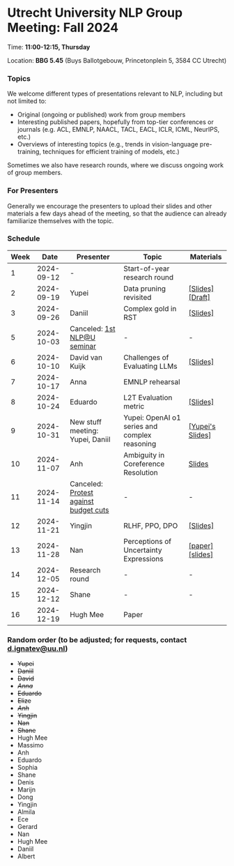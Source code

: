 # Utrecht University NLP Group Meeting: Fall 2024

Time: **11:00-12:15, Thursday**

Location: **BBG 5.45** (Buys Ballotgebouw, Princetonplein 5, 3584 CC Utrecht)

### Topics

We welcome different types of presentations relevant to NLP, including but not limited to:
- Original (ongoing or published) work from group members
- Interesting published papers, hopefully from top-tier conferences or journals
  (e.g. ACL, EMNLP, NAACL, TACL, EACL, ICLR, ICML, NeurIPS, etc.)
- Overviews of interesting topics
  (e.g., trends in vision-language pre-training, techniques for efficient training of models, etc.)

Sometimes we also have research rounds, where we discuss ongoing work of group members.

### For Presenters

Generally we encourage the presenters to upload their slides and other materials
a few days ahead of the meeting,
so that the audience can already familiarize themselves with the topic.

### Schedule

| Week | Date | Presenter | Topic | Materials |
| ---- | ----- | --------- | --------- | --------- |
|1 | 2024-09-12 | - | Start-of-year research round | |
|2 | 2024-09-19 | Yupei | Data pruning revisited | [[Slides]](https://docs.google.com/presentation/d/1ibAtlVHhlPjDcOP9X91KmNR06mq0twAkxDKFvNBkzKQ/edit?usp=sharing) [[Draft]](https://www.overleaf.com/read/wjphkpnjsxbk#852c7a) |
|3 | 2024-09-26 | Daniil | Complex gold in RST | [[Slides]](https://drive.google.com/file/d/1F-F_GbBd1OUC4LD-SeEUudOsCwlItMOq/view?usp=sharing) |
|5 | 2024-10-03 | Canceled: [1st NLP@U seminar](https://www.uu.nl/en/events/nlpu-period-1-meeting) | - | - |
|6 | 2024-10-10 | David van Kuijk | Challenges of Evaluating LLMs | [[Slides]](https://ehudreiter.com/wp-content/uploads/2024/07/eval-llm-jul24.pdf) |
|7 | 2024-10-17 | Anna | EMNLP rehearsal | |
|8 | 2024-10-24 | Eduardo | L2T Evaluation metric | [[Slides]](https://github.com/user-attachments/files/17523165/Automatic_Metric_PPT___NLP_Meeting.pdf) |
|9 | 2024-10-31 | New stuff meeting: Yupei, Daniil | Yupei: OpenAI o1 series and complex reasoning | [[Yupei's Slides]](https://docs.google.com/presentation/d/1JuGKVtbypKEbwdtS5jDIAQJX0A7zWCumaOR-9BVJWZE/edit?usp=sharing) |
|10 | 2024-11-07 |Anh | Ambiguity in Coreference Resolution | [Slides](<https://github.com/cs-nlp-uu/uunlp-group-meeting/blob/main/Fall_2024/week_10/NLP gr 07-11.pdf>) |
|11 | 2024-11-14 | Canceled: [Protest against budget cuts](https://students.uu.nl/en/news/support-the-protest-against-higher-education-budget-cuts-on-14-november) | - | - |
|12 | 2024-11-21 | Yingjin | RLHF, PPO, DPO|[[Slides]](<https://drive.google.com/file/d/1SNjEKoz6NBxbsx93mxcnqskx39hwyWuK/view?usp=drive_link>)|
|13 | 2024-11-28 | Nan | Perceptions of Uncertainty Expressions |[\[paper\]](https://aclanthology.org/2024.emnlp-main.483/) [\[slides\]](https://drive.google.com/file/d/1hxoakJHrQ8UM-qjScLW2PqajCVgqKy4e/view?usp=sharing)|
|14 | 2024-12-05 | Research round | - | - |
|15 | 2024-12-12 | Shane | - | - |
|16 | 2024-12-19 | Hugh Mee | Paper | |

### Random order (to be adjusted; for requests, contact d.ignatev@uu.nl)

* ~~Yupei~~
* ~~Daniil~~
* ~~David~~
* ~~_Anna_~~
* ~~Eduardo~~
* ~~Elize~~
* ~~_Anh_~~
* ~~Yingjin~~
* ~~Nan~~
* ~~Shane~~
* Hugh Mee
* Massimo
* Anh
* Eduardo
* Sophia
* Shane
* Denis
* Marijn
* Dong
* Yingjin
* Almila
* Ece
* Gerard
* Nan
* Hugh Mee
* Daniil
* Albert
